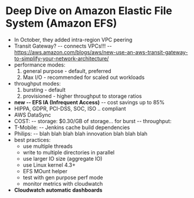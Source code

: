 # Deep Dive on Amazon Elastic File System (Amazon EFS)

- In October, they added intra-region VPC peering
- Transit Gateway?
    -- connects VPCs!!!
    -- https://aws.amazon.com/blogs/aws/new-use-an-aws-transit-gateway-to-simplify-your-network-architecture/
- performance modes:
    1. general purpose - default, preferred
    2. Max I/O - recommended for scaled out workloads
- throughput modes:
    1. bursting - default
    2. provisioned - higher throughput to storage ratios
- **new -- EFS IA (Infrequent Access)**
    -- cost savings up to 85%
- HIPPA, GDPR, PCI-DSS, SOC, ISO .. compliant
- AWS DataSync
- COST: 
    -- storage: $0.30/GB of storage... for burst
    -- throughput: 
- T-Mobile:
    -- Jenkins cache build dependencies
- Philips:
    -- blah blah blah blah innovation blah blah blah
- best practices:
    - use multiple threads
    - write to multiple directories in parallel
    - use larger IO size (aggregate IO)
    - use Linux kernel 4.3+
    - EFS MOunt helper
    - test with gen purpose perf mode
    - monitor metrics with cloudwatch
- **Cloudwatch automatic dashboards**